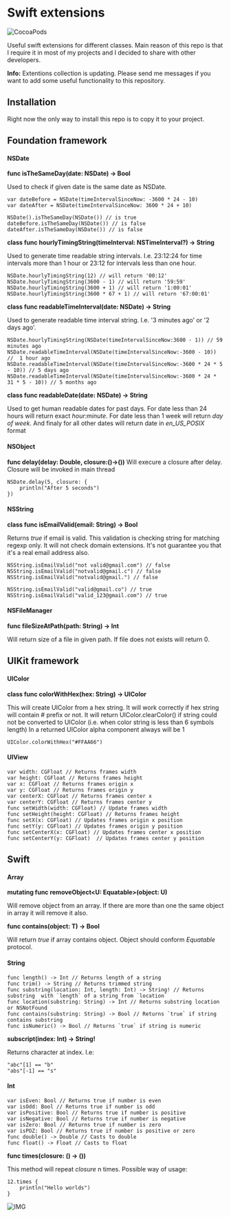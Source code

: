 # Swift extensions

![CocoaPods](https://img.shields.io/cocoapods/v/SwiftExtensions.svg)

Useful swift extensions for different classes. Main reason of this repo is that I require it in most of my projects and I decided to share with other developers.

**Info:** Extentions collection is updating. Please send me messages if you want to add some useful functionality to this repository.

## Installation

Right now the only way to install this repo is to copy it to your project.

## Foundation framework

#### NSDate

**func isTheSameDay(date: NSDate) -> Bool**

Used to check if given date is the same date as NSDate.
  
      
    var dateBefore = NSDate(timeIntervalSinceNow: -3600 * 24 - 10)
    var dateAfter = NSDate(timeIntervalSinceNow: 3600 * 24 + 10)
  
    NSDate().isTheSameDay(NSDate()) // is true
    dateBefore.isTheSameDay(NSDate()) // is false
    dateAfter.isTheSameDay(NSDate()) // is false
    
  
**class func hourlyTimingString(timeInterval: NSTimeInterval?) -> String** 

Used to generate time readable string intervals. I.e. 23:12:24 for time intervals more than 1 hour or 23:12 for intervals less than one hour.

    
    NSDate.hourlyTimingString(12) // will return '00:12'
    NSDate.hourlyTimingString(3600 - 1) // will return '59:59'
    NSDate.hourlyTimingString(3600 + 1) // will return '1:00:01'
    NSDate.hourlyTimingString(3600 * 67 + 1) // will return '67:00:01'
    

**class func readableTimeInterval(date: NSDate) -> String**

Used to generate readable time interval string. I.e. '3 minutes ago' or '2 days ago'.

    
    NSDate.hourlyTimingString(NSDate(timeIntervalSinceNow:3600 - 1)) // 59 minutes ago
    NSDate.readableTimeInterval(NSDate(timeIntervalSinceNow:-3600 - 10)) //  1 hour ago
    NSDate.readableTimeInterval(NSDate(timeIntervalSinceNow:-3600 * 24 * 5 - 10)) // 5 days ago
    NSDate.readableTimeInterval(NSDate(timeIntervalSinceNow:-3600 * 24 * 31 * 5 - 10)) // 5 months ago
    

**class func readableDate(date: NSDate) -> String**

Used to get human readable dates for past days. For date less than 24 hours will return exact *hour:minute*. 
For date less than 1 week will return *day of week*. And finaly for all other dates will return 
date in *en_US_POSIX* format

#### NSObject

**func delay(delay: Double, closure:()->())**
Will execure a closure after delay. Closure will be invoked in main thread

    
    NSDate.delay(5, closure: {
        println("After 5 seconds")
    })
    

#### NSString

**class func isEmailValid(email: String) -> Bool**

Returns *true* if email is valid. This validation is checking string for matching regexp only. 
It will not check domain extensions. It's not guarantee you that it's a real email address also.

    
    NSString.isEmailValid("not valid@gmail.com") // false
    NSString.isEmailValid("notvalid@gmail.c") // false
    NSString.isEmailValid("notvalid@gmail.") // false
    
    NSString.isEmailValid("valid@gmail.co") // true
    NSString.isEmailValid("valid_123@gmail.com") // true
    
#### NSFileManager

**func fileSizeAtPath(path: String) -> Int**

Will return size of a file in given path. If file does not exists will return 0.

## UIKit framework

#### UIColor

**class func colorWithHex(hex: String) -> UIColor**

This will create UIColor from a hex string. It will work correctly if hex string will contain # prefix or not.
It will return UIColor.clearColor() if string could not be converted to UIColor (i.e. when color string is less than 6 symbols length) In a returned UIColor alpha component always will be 1

    
    UIColor.colorWithHex("#FFAA66")
    

#### UIView

	var width: CGFloat // Returns frames width
    var height: CGFloat // Returns frames height
    var x: CGFloat // Returns frames origin x
    var y: CGFloat // Returns frames origin y
    var centerX: CGFloat // Returns frames center x
    var centerY: CGFloat // Returns frames center y
    func setWidth(width: CGFloat) // Update frames width
    func setHeight(height: CGFloat) // Returns frames height
    func setX(x: CGFloat) // Updates frames origin x position
    func setY(y: CGFloat) // Updates frames origin y position
    func setCenterX(x: CGFloat) // Updates frames center x position
    func setCenterY(y: CGFloat)  // Updates frames center y position

## Swift

#### Array

**mutating func removeObject<U: Equatable>(object: U)**

Will remove object from an array. If there are more than one the same object in array it will remove it also.

**func contains<T where T : Equatable>(object: T) -> Bool**

Will return *true* if array contains object. Object should conform *Equatable* protocol.

#### String

	func length() -> Int // Returns length of a string
	func trim() -> String // Returns trimmed string
	func substring(location: Int, length: Int) -> String! // Returns substring  with `length` of a string from `location`
	func location(substring: String) -> Int // Returns substring location or NSNotFound
	func contains(substring: String) -> Bool // Returns `true` if string contains substring
	func isNumeric() -> Bool // Returns `true` if string is numeric
	
**subscript(index: Int) -> String!**

Returns character at index. I.e:

	"abc"[1] == "b"
	"abs"[-1] == "s"

#### Int


	var isEven: Bool // Returns true if number is even
	var isOdd: Bool // Returns true if number is odd
	var isPositive: Bool // Returns true if number is positive
	var isNegative: Bool // Returns true if number is negative
	var isZero: Bool // Returns true if number is zero
	var isPOZ: Bool // Returns true if number is positive or zero
	func double() -> Double // Casts to double
	func float() -> Float // Casts to float

**func times(closure: () -> ())**

This method will repeat *closure* n times. Possible way of usage:

    
    12.times { 
        println("Hello worlds") 
    }
    
![IMG](https://bytebucket.org/anatoliy_v/test/raw/6ec2f594d29c55ca33586be0d9c73db6fbfadfc5/test.svg?token=6a9fc94c2a9d32af39c38f85cb1172ae639b5ecc)
    
